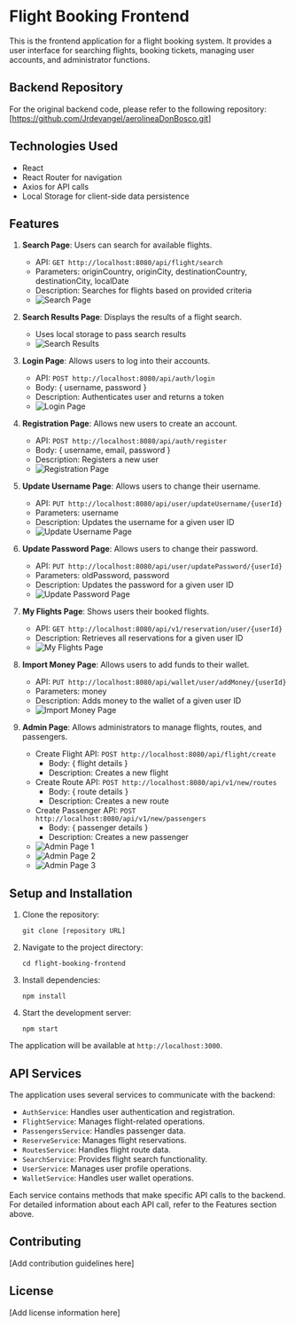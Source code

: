 # Flight Booking Frontend

This is the frontend application for a flight booking system. It provides a user interface for searching flights, booking tickets, managing user accounts, and administrator functions.

## Backend Repository

For the original backend code, please refer to the following repository:
[https://github.com/Jrdevangel/aerolineaDonBosco.git]

## Technologies Used

- React
- React Router for navigation
- Axios for API calls
- Local Storage for client-side data persistence

## Features

1. **Search Page**: Users can search for available flights.
   - API: `GET http://localhost:8080/api/flight/search`
   - Parameters: originCountry, originCity, destinationCountry, destinationCity, localDate
   - Description: Searches for flights based on provided criteria
   - ![Search Page](https://github.com/maksym7576/aerolineaDonBosco-front-/blob/main/src/Images/Start_page.jpg?raw=true)

2. **Search Results Page**: Displays the results of a flight search.
   - Uses local storage to pass search results
   - ![Search Results](https://github.com/maksym7576/aerolineaDonBosco-front-/blob/main/src/Images/Search_result.jpg?raw=true)

3. **Login Page**: Allows users to log into their accounts.
   - API: `POST http://localhost:8080/api/auth/login`
   - Body: { username, password }
   - Description: Authenticates user and returns a token
   - ![Login Page](https://github.com/maksym7576/aerolineaDonBosco-front-/blob/main/src/Images/Login.jpg?raw=true)

4. **Registration Page**: Allows new users to create an account.
   - API: `POST http://localhost:8080/api/auth/register`
   - Body: { username, email, password }
   - Description: Registers a new user
   - ![Registration Page](https://github.com/maksym7576/aerolineaDonBosco-front-/blob/main/src/Images/Registe.jpg?raw=true)

5. **Update Username Page**: Allows users to change their username.
   - API: `PUT http://localhost:8080/api/user/updateUsername/{userId}`
   - Parameters: username
   - Description: Updates the username for a given user ID
   - ![Update Username Page](https://github.com/maksym7576/aerolineaDonBosco-front-/blob/main/src/Images/Update_username.jpg?raw=true)

6. **Update Password Page**: Allows users to change their password.
   - API: `PUT http://localhost:8080/api/user/updatePassword/{userId}`
   - Parameters: oldPassword, password
   - Description: Updates the password for a given user ID
   - ![Update Password Page](https://github.com/maksym7576/aerolineaDonBosco-front-/blob/main/src/Images/Update_password.jpg?raw=true)

7. **My Flights Page**: Shows users their booked flights.
   - API: `GET http://localhost:8080/api/v1/reservation/user/{userId}`
   - Description: Retrieves all reservations for a given user ID
   - ![My Flights Page](https://github.com/maksym7576/aerolineaDonBosco-front-/blob/main/src/Images/My_resorvation.jpg?raw=true)

8. **Import Money Page**: Allows users to add funds to their wallet.
   - API: `PUT http://localhost:8080/api/wallet/user/addMoney/{userId}`
   - Parameters: money
   - Description: Adds money to the wallet of a given user ID
   - ![Import Money Page](https://github.com/maksym7576/aerolineaDonBosco-front-/blob/main/src/Images/Add_money.jpg?raw=true)

9. **Admin Page**: Allows administrators to manage flights, routes, and passengers.
   - Create Flight API: `POST http://localhost:8080/api/flight/create`
     - Body: { flight details }
     - Description: Creates a new flight
   - Create Route API: `POST http://localhost:8080/api/v1/new/routes`
     - Body: { route details }
     - Description: Creates a new route
   - Create Passenger API: `POST http://localhost:8080/api/v1/new/passengers`
     - Body: { passenger details }
     - Description: Creates a new passenger
   - ![Admin Page 1](https://github.com/maksym7576/aerolineaDonBosco-front-/blob/main/src/Images/Admin_1.jpg?raw=true)
   - ![Admin Page 2](https://github.com/maksym7576/aerolineaDonBosco-front-/blob/main/src/Images/Admin_2.jpg?raw=true)
   - ![Admin Page 3](https://github.com/maksym7576/aerolineaDonBosco-front-/blob/main/src/Images/Admin_3.jpg?raw=true)

## Setup and Installation

1. Clone the repository:
   ```
   git clone [repository URL]
   ```

2. Navigate to the project directory:
   ```
   cd flight-booking-frontend
   ```

3. Install dependencies:
   ```
   npm install
   ```

4. Start the development server:
   ```
   npm start
   ```

The application will be available at `http://localhost:3000`.

## API Services

The application uses several services to communicate with the backend:

- `AuthService`: Handles user authentication and registration.
- `FlightService`: Manages flight-related operations.
- `PassengersService`: Handles passenger data.
- `ReserveService`: Manages flight reservations.
- `RoutesService`: Handles flight route data.
- `SearchService`: Provides flight search functionality.
- `UserService`: Manages user profile operations.
- `WalletService`: Handles user wallet operations.

Each service contains methods that make specific API calls to the backend. For detailed information about each API call, refer to the Features section above.

## Contributing

[Add contribution guidelines here]

## License

[Add license information here]
